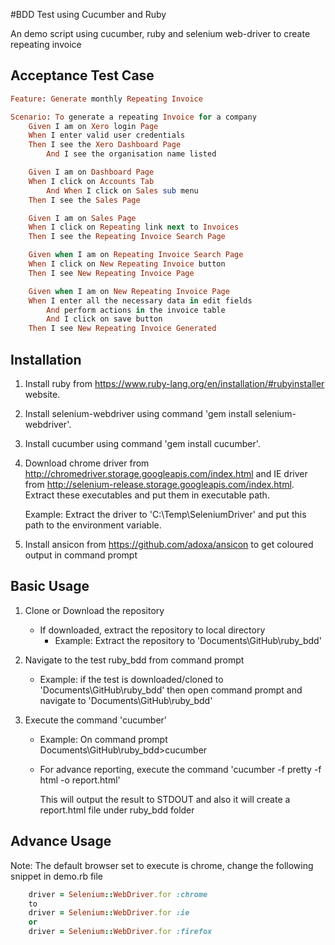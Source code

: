 #BDD Test using Cucumber and Ruby

An demo script using cucumber, ruby and selenium web-driver to create repeating invoice

## Acceptance Test Case

```ruby
Feature: Generate monthly Repeating Invoice

Scenario: To generate a repeating Invoice for a company
	Given I am on Xero login Page
	When I enter valid user credentials
	Then I see the Xero Dashboard Page
		And I see the organisation name listed

	Given I am on Dashboard Page
	When I click on Accounts Tab
		And When I click on Sales sub menu
	Then I see the Sales Page

	Given I am on Sales Page
	When I click on Repeating link next to Invoices
	Then I see the Repeating Invoice Search Page

	Given when I am on Repeating Invoice Search Page
	When I click on New Repeating Invoice button
	Then I see New Repeating Invoice Page

	Given when I am on New Repeating Invoice Page
	When I enter all the necessary data in edit fields
		And perform actions in the invoice table
		And I click on save button
	Then I see New Repeating Invoice Generated
```

## Installation
1. Install ruby from https://www.ruby-lang.org/en/installation/#rubyinstaller website.
2. Install selenium-webdriver using command 'gem install selenium-webdriver'.
3. Install cucumber using command 'gem install cucumber'.
4. Download chrome driver from http://chromedriver.storage.googleapis.com/index.html and IE driver from http://selenium-release.storage.googleapis.com/index.html. Extract these executables and put them in executable path.

   Example: Extract the driver to 'C:\Temp\SeleniumDriver\' and put this path to the environment variable.
5. Install ansicon from https://github.com/adoxa/ansicon to get coloured output in command prompt

## Basic Usage
1. Clone or Download the repository
   - If downloaded, extract the repository to local directory
     * Example: Extract the repository to 'Documents\GitHub\ruby_bdd'

2. Navigate to the test ruby_bdd from command prompt
   * Example: if the test is downloaded/cloned to 'Documents\GitHub\ruby_bdd' then open command prompt and navigate to 'Documents\GitHub\ruby_bdd'
3. Execute the command 'cucumber'
   - Example: On command prompt Documents\GitHub\ruby_bdd>cucumber
   
   - For advance reporting, execute the command 'cucumber -f pretty -f html -o report.html'

     This will output the result to STDOUT and also it will create a report.html file under ruby_bdd folder

## Advance Usage
Note: The default browser set to execute is chrome, change the following snippet in demo.rb file
```ruby
	driver = Selenium::WebDriver.for :chrome
	to 
	driver = Selenium::WebDriver.for :ie
	or
	driver = Selenium::WebDriver.for :firefox
```

